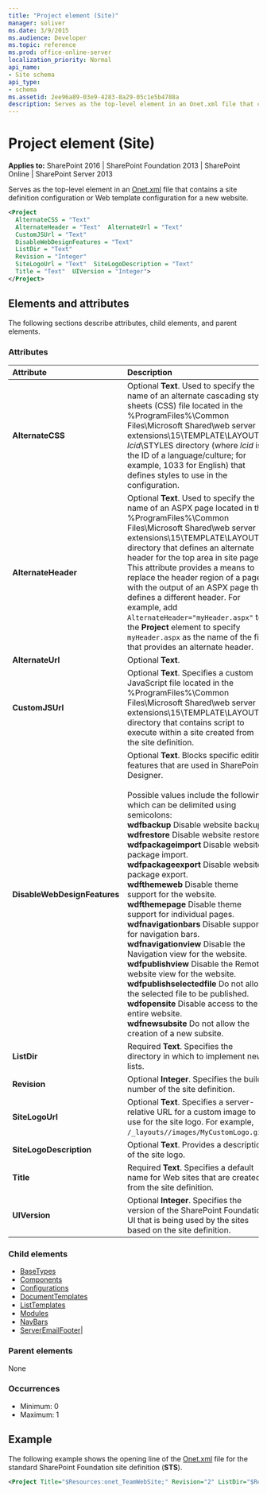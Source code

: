 ```yaml
---
title: "Project element (Site)"
manager: soliver
ms.date: 3/9/2015
ms.audience: Developer
ms.topic: reference
ms.prod: office-online-server
localization_priority: Normal
api_name:
- Site schema
api_type:
- schema
ms.assetid: 2ee96a89-03e9-4283-8a29-05c1e5b4788a
description: Serves as the top-level element in an Onet.xml file that contains a site definition configuration or Web template configuration for a new website.
---
```


# Project element (Site)

**Applies to:** SharePoint 2016 | SharePoint Foundation 2013 | SharePoint Online | SharePoint Server 2013
  
Serves as the top-level element in an [Onet.xml](http://msdn.microsoft.com/library/b99d6657-d9ae-4135-a43c-c58cdfcdc6c1%28Office.15%29.aspx) file that contains a site definition configuration or Web template configuration for a new website. 
  
```XML
<Project
  AlternateCSS = "Text"
  AlternateHeader = "Text"  AlternateUrl = "Text"
  CustomJSUrl = "Text"
  DisableWebDesignFeatures = "Text"
  ListDir = "Text"
  Revision = "Integer"
  SiteLogoUrl = "Text"  SiteLogoDescription = "Text"
  Title = "Text"  UIVersion = "Integer">
</Project>
```

## Elements and attributes

The following sections describe attributes, child elements, and parent elements.

### Attributes

|**Attribute**|**Description**|
|:-----|:-----|
|**AlternateCSS** <br/> |Optional **Text**. Used to specify the name of an alternate cascading style sheets (CSS) file located in the %ProgramFiles%\Common Files\Microsoft Shared\web server extensions\15\TEMPLATE\LAYOUTS\ _lcid_\STYLES directory (where  _lcid_ is the ID of a language/culture; for example, 1033 for English) that defines styles to use in the configuration.  <br/> |
|**AlternateHeader** <br/> |Optional **Text**. Used to specify the name of an ASPX page located in the %ProgramFiles%\Common Files\Microsoft Shared\web server extensions\15\TEMPLATE\LAYOUTS directory that defines an alternate header for the top area in site pages. This attribute provides a means to replace the header region of a page with the output of an ASPX page that defines a different header. For example, add  `AlternateHeader="myHeader.aspx"` to the **Project** element to specify  `myHeader.aspx` as the name of the file that provides an alternate header.  <br/> |
|**AlternateUrl** <br/> |Optional **Text**.  <br/> |
|**CustomJSUrl** <br/> |Optional **Text**. Specifies a custom JavaScript file located in the %ProgramFiles%\Common Files\Microsoft Shared\web server extensions\15\TEMPLATE\LAYOUTS directory that contains script to execute within a site created from the site definition.  <br/> |
|**DisableWebDesignFeatures** <br/> | Optional **Text**. Blocks specific editing features that are used in SharePoint Designer.<br/><br/>Possible values include the following, which can be delimited using semicolons:  <br/> **wdfbackup** Disable website backup.  <br/> **wdfrestore** Disable website restore.  <br/> **wdfpackageimport** Disable website package import.  <br/> **wdfpackageexport** Disable website package export.  <br/> **wdfthemeweb** Disable theme support for the website.  <br/> **wdfthemepage** Disable theme support for individual pages.  <br/> **wdfnavigationbars** Disable support for navigation bars.  <br/> **wdfnavigationview** Disable the Navigation view for the website.  <br/> **wdfpublishview** Disable the Remote website view for the website.  <br/> **wdfpublishselectedfile** Do not allow the selected file to be published.  <br/> **wdfopensite** Disable access to the entire website.  <br/> **wdfnewsubsite** Do not allow the creation of a new subsite.  <br/> |
|**ListDir** <br/> |Required **Text**. Specifies the directory in which to implement new lists.  <br/> |
|**Revision** <br/> |Optional **Integer**. Specifies the build number of the site definition.  <br/> |
|**SiteLogoUrl** <br/> |Optional **Text**. Specifies a server-relative URL for a custom image to use for the site logo. For example,  `/_layouts//images/MyCustomLogo.gif`.  <br/> |
|**SiteLogoDescription** <br/> |Optional **Text**. Provides a description of the site logo.  <br/> |
|**Title** <br/> |Required **Text**. Specifies a default name for Web sites that are created from the site definition.  <br/> |
|**UIVersion** <br/> |Optional **Integer**. Specifies the version of the SharePoint Foundation UI that is being used by the sites based on the site definition.  <br/> |
   
### Child elements

- [BaseTypes](basetypes-element-site.md)
- [Components](components-element-site.md)
- [Configurations](configurations-element-site.md)
- [DocumentTemplates](documenttemplates-element-site.md)
- [ListTemplates](listtemplates-element-site.md)
- [Modules](modules-element-site.md)
- [NavBars](navbars-element-site.md)
- [ServerEmailFooter](serveremailfooter-element-site.md)|
   
### Parent elements

None
   
### Occurrences

- Minimum: 0
- Maximum: 1  
   
## Example

The following example shows the opening line of the [Onet.xml](http://msdn.microsoft.com/library/b99d6657-d9ae-4135-a43c-c58cdfcdc6c1%28Office.15%29.aspx) file for the standard SharePoint Foundation site definition (**STS**).
  
```XML
<Project Title="$Resources:onet_TeamWebSite;" Revision="2" ListDir="$Resources:core,lists_Folder;" xmlns:ows="Microsoft SharePoint">
```


